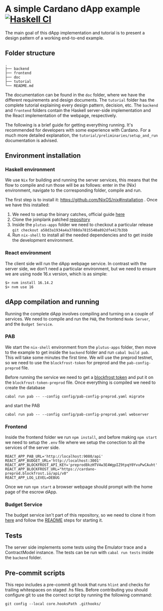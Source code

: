 # A simple Cardano dApp example [![Haskell CI](https://github.com/joinplank/cardano-e2e-example/actions/workflows/haskell.yml/badge.svg?branch=main)](https://github.com/joinplank/cardano-e2e-example/actions/workflows/haskell.yml)

The main goal of this dApp implementation and tutorial is to present a design
pattern of a working end-to-end example.

## Folder structure

```shell
.
├── backend
├── frontend
├── doc
├── tutorial
└── README.md
```
The documentation can be found in the `doc` folder, where we have the different
requirements and design documents. The `tutorial` folder has the complete tutorial
explaining every design pattern, decision, etc. The `backend` and `frontend` folders
contain the Haskell server-side implementation and the React implementation of
the webpage, respectively.

The following is a brief guide for getting everything running. It's recommended
for developers with some experience with Cardano. For a much more detailed explanation,
the `tutorial/preliminaries/setup_and_run` documentation is advised.

## Environment installation

### Haskell environment
We use `Nix` for building and running the server services, this means that the
flow to compile and run those will be as follows: enter in the (Nix) environment,
navigate to the corresponding folder, compile and run.

The first step is to install it: https://github.com/NixOS/nix#installation . Once
we have this installed:

1. We need to setup the binary catches, official guide [here](https://github.com/input-output-hk/plutus-apps#how-to-set-up-the-iohk-binary-caches)
2. Clone the joinplank patched [repository](https://github.com/joinplank/plutus-apps/)
3. Inside the `plutus-apps` folder we need to checkout a particular release
   `git checkout a58d3a1934a4a3788da7815540a892dfe417b3bb`
4. Run `nix-shell` to install all the needed dependencies and to get inside the
   development environment.

### React environment

The client side will run the dApp webpage service. In contrast with the server side,
we don’t need a particular environment, but we need to ensure we are using node
16.x version, which is as simple:
```shell
$> nvm install 16.14.2
$> nvm use 16
```

## dApp compilation and running

Running the complete dApp involves compiling and turning on a couple of services. We
need to compile and run the `PAB`, the frontend `Node Server`, and the `Budget Service`.

### PAB

We start the `nix-shell` environment from the `plutus-apps` folder, then move to the
example to get inside the `backend` folder and run `cabal build pab`. This will
take some minutes the first time. We will use the preprod testnet, so we need to
use the `blockfrost-token` for preprod and the `pab-config-preprod` file.

Before running the service we need to get a [blockfrost token](https://blockfrost.dev/docs/overview/getting-started)
and put it on the `blockfrost-token-preprod` file. Once everything is compiled
we need to create the database

`cabal run pab -- --config config/pab-config-preprod.yaml migrate`

and start the PAB

`cabal run pab -- --config config/pab-config-preprod.yaml webserver`

### Frontend

Inside the frontend folder we run ``npm install``, and before making ``npm start``
we need to setup the ``.env`` file where we setup the conection to all the services
of the server side.

```shell
REACT_APP_PAB_URL='http://localhost:9080/api'
REACT_APP_BUDGET_URL='http://localhost:3001'
REACT_APP_BLOCKFROST_API_KEY='preprod8kzHTV4w3E4WgpIZ9tpqY0YvuPwCAuht'
REACT_APP_BLOCKFROST_URL="https://cardano-preprod.blockfrost.io/api/v0"
REACT_APP_LOG_LEVEL=DEBUG
```

Once we run ``npm start`` a browser webpage should prompt with the home page of
the escrow dApp.

### Budget Service

The budget service isn't part of this repository, so we need to clone it from
[here](https://github.com/joinplank/plutus-budget-service) and follow the [README](https://github.com/joinplank/plutus-budget-service/blob/main/README.md)
steps for starting it.

## Tests

The server side implements some tests using the Emulator trace and a ContractModel
instance. The tests can be run with `cabal run tests` inside the `backend` folder.

## Pre-commit scripts

This repo includes a pre-commit git hook that runs `hlint` and checks for trailing whitespaces on staged .hs files. Before contributing you should configure git to use the correct script by running the following command:

`git config --local core.hooksPath .githooks/`
